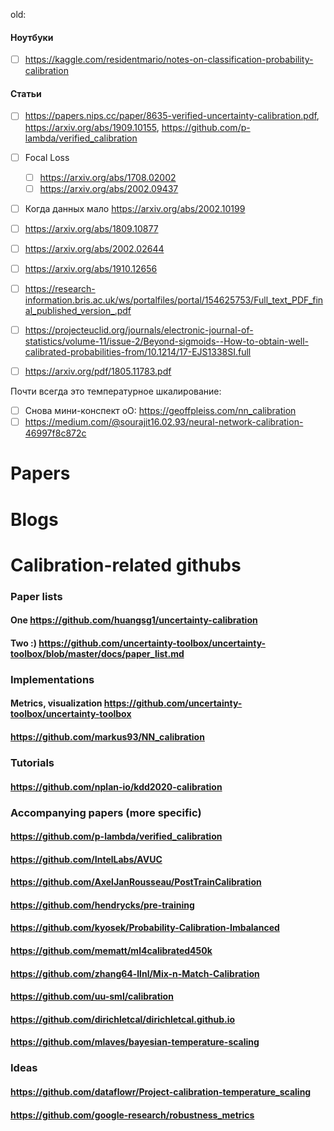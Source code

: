 old: 
#### Ноутбуки

- [ ] https://kaggle.com/residentmario/notes-on-classification-probability-calibration

#### Статьи
- [ ] https://papers.nips.cc/paper/8635-verified-uncertainty-calibration.pdf, https://arxiv.org/abs/1909.10155, https://github.com/p-lambda/verified_calibration
- [ ] Focal Loss
  - [ ] https://arxiv.org/abs/1708.02002
  - [ ] https://arxiv.org/abs/2002.09437
- [ ] Когда данных мало https://arxiv.org/abs/2002.10199
- [ ] https://arxiv.org/abs/1809.10877
- [ ] https://arxiv.org/abs/2002.02644
- [ ] https://arxiv.org/abs/1910.12656
- [ ] https://research-information.bris.ac.uk/ws/portalfiles/portal/154625753/Full_text_PDF_final_published_version_.pdf
- [ ] https://projecteuclid.org/journals/electronic-journal-of-statistics/volume-11/issue-2/Beyond-sigmoids--How-to-obtain-well-calibrated-probabilities-from/10.1214/17-EJS1338SI.full
- [ ] https://arxiv.org/pdf/1805.11783.pdf


Почти всегда это температурное шкалирование:
- [ ] Снова мини-конспект оО: https://geoffpleiss.com/nn_calibration
- [ ] https://medium.com/@sourajit16.02.93/neural-network-calibration-46997f8c872c

# Papers

# Blogs


# Calibration-related githubs

### Paper lists
#### One https://github.com/huangsg1/uncertainty-calibration 
#### Two :) https://github.com/uncertainty-toolbox/uncertainty-toolbox/blob/master/docs/paper_list.md

### Implementations
#### Metrics, visualization https://github.com/uncertainty-toolbox/uncertainty-toolbox
#### https://github.com/markus93/NN_calibration


### Tutorials
#### https://github.com/nplan-io/kdd2020-calibration

### Accompanying papers (more specific)
#### https://github.com/p-lambda/verified_calibration
#### https://github.com/IntelLabs/AVUC
#### https://github.com/AxelJanRousseau/PostTrainCalibration
#### https://github.com/hendrycks/pre-training
#### https://github.com/kyosek/Probability-Calibration-Imbalanced
#### https://github.com/mematt/ml4calibrated450k
#### https://github.com/zhang64-llnl/Mix-n-Match-Calibration
#### https://github.com/uu-sml/calibration
#### https://github.com/dirichletcal/dirichletcal.github.io
#### https://github.com/mlaves/bayesian-temperature-scaling

### Ideas
#### https://github.com/dataflowr/Project-calibration-temperature_scaling
#### https://github.com/google-research/robustness_metrics
